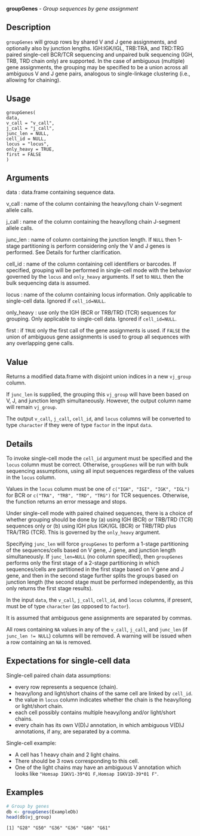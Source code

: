 **groupGenes** - *Group sequences by gene assignment*

Description
--------------------

`groupGenes` will group rows by shared V and J gene assignments, 
and optionally also by junction lengths. IGH:IGK/IGL, TRB:TRA, and TRD:TRG 
paired single-cell BCR/TCR sequencing and unpaired bulk sequencing 
(IGH, TRB, TRD chain only) are supported. In the case of ambiguous (multiple) 
gene assignments, the grouping may be specified to be a union across all 
ambiguous V and J gene pairs, analogous to single-linkage clustering 
(i.e., allowing for chaining).


Usage
--------------------
```
groupGenes(
data,
v_call = "v_call",
j_call = "j_call",
junc_len = NULL,
cell_id = NULL,
locus = "locus",
only_heavy = TRUE,
first = FALSE
)
```

Arguments
-------------------

data
:   data.frame containing sequence data.

v_call
:   name of the column containing the heavy/long chain 
V-segment allele calls.

j_call
:   name of the column containing the heavy/long chain 
J-segment allele calls.

junc_len
:   name of column containing the junction length.
If `NULL` then 1-stage partitioning is perform
considering only the V and J genes is performed. 
See Details for further clarification.

cell_id
:   name of the column containing cell identifiers or barcodes. 
If specified, grouping will be performed in single-cell mode
with the behavior governed by the `locus` and 
`only_heavy` arguments. If set to `NULL` then the 
bulk sequencing data is assumed.

locus
:   name of the column containing locus information. 
Only applicable to single-cell data.
Ignored if `cell_id=NULL`.

only_heavy
:   use only the IGH (BCR or TRB/TRD (TCR) sequences 
for grouping. Only applicable to single-cell data.
Ignored if `cell_id=NULL`.

first
:   if `TRUE` only the first call of the gene assignments 
is used. if `FALSE` the union of ambiguous gene 
assignments is used to group all sequences with any 
overlapping gene calls.




Value
-------------------

Returns a modified data.frame with disjoint union indices 
in a new `vj_group` column. 

If `junc_len` is supplied, the grouping this `vj_group` 
will have been based on V, J, and junction length simultaneously. However, 
the output column name will remain `vj_group`.

The output `v_call`, `j_call`, `cell_id`, and `locus`
columns will be converted to type `character` if they were of type 
`factor` in the input `data`.


Details
-------------------

To invoke single-cell mode the `cell_id` argument must be specified and the `locus` 
column must be correct. Otherwise, `groupGenes` will be run with bulk sequencing assumptions, 
using all input sequences regardless of the values in the `locus` column.

Values in the `locus` column must be one of `c("IGH", "IGI", "IGK", "IGL")` for BCR 
or `c("TRA", "TRB", "TRD", "TRG")` for TCR sequences. Otherwise, the function returns an 
error message and stops.

Under single-cell mode with paired chained sequences, there is a choice of whether 
grouping should be done by (a) using IGH (BCR) or TRB/TRD (TCR) sequences only or
(b) using IGH plus IGK/IGL (BCR) or TRB/TRD plus TRA/TRG (TCR). 
This is governed by the `only_heavy` argument.

Specifying `junc_len` will force `groupGenes` to perform a 1-stage partitioning of the 
sequences/cells based on V gene, J gene, and junction length simultaneously. 
If `junc_len=NULL` (no column specified), then `groupGenes` performs only the first 
stage of a 2-stage partitioning in which sequences/cells are partitioned in the first stage 
based on V gene and J gene, and then in the second stage further splits the groups based on 
junction length (the second stage must be performed independently, as this only returns the
first stage results).

In the input `data`, the `v_call`, `j_call`, `cell_id`, and `locus` 
columns, if present, must be of type `character` (as opposed to `factor`). 

It is assumed that ambiguous gene assignments are separated by commas.

All rows containing `NA` values in any of the `v_call`, `j_call`, and `junc_len` 
(if `junc_len != NULL`) columns will be removed. A warning will be issued when a row 
containing an `NA` is removed.


Expectations for single-cell data
-------------------



Single-cell paired chain data assumptions:

+  every row represents a sequence (chain).
+  heavy/long and light/short chains of the same cell are linked by `cell_id`.
+  the value in `locus` column indicates whether the chain is the heavy/long or light/short chain.
+  each cell possibly contains multiple heavy/long and/or light/short chains.
+  every chain has its own V(D)J annotation, in which ambiguous V(D)J 
annotations, if any, are separated by a comma.


Single-cell example:

+  A cell has 1 heavy chain and 2 light chains.
+  There should be 3 rows corresponding to this cell.
+  One of the light chains may have an ambiguous V annotation which looks like `"Homsap IGKV1-39*01 F,Homsap IGKV1D-39*01 F"`.




Examples
-------------------

```R
# Group by genes
db <- groupGenes(ExampleDb)
head(db$vj_group)
```


```
[1] "G28" "G50" "G36" "G36" "G86" "G61"

```








